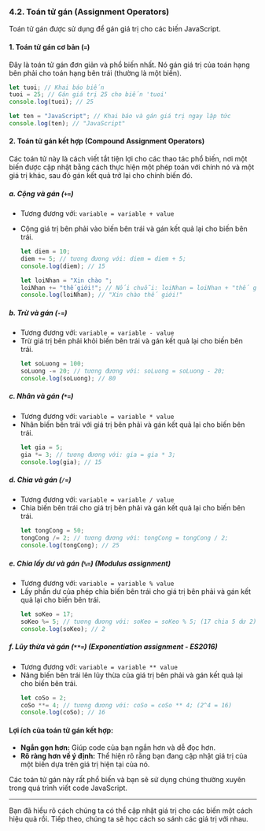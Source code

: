 ### **4.2. Toán tử gán (Assignment Operators)**

Toán tử gán được sử dụng để gán giá trị cho các biến JavaScript.

#### **1. Toán tử gán cơ bản (`=`)**

Đây là toán tử gán đơn giản và phổ biến nhất. Nó gán giá trị của toán hạng bên phải cho toán hạng bên trái (thường là một biến).

```javascript
let tuoi; // Khai báo biến
tuoi = 25; // Gán giá trị 25 cho biến 'tuoi'
console.log(tuoi); // 25

let ten = "JavaScript"; // Khai báo và gán giá trị ngay lập tức
console.log(ten); // "JavaScript"
```

#### **2. Toán tử gán kết hợp (Compound Assignment Operators)**

Các toán tử này là cách viết tắt tiện lợi cho các thao tác phổ biến, nơi một biến được cập nhật bằng cách thực hiện một phép toán với chính nó và một giá trị khác, sau đó gán kết quả trở lại cho chính biến đó.

##### **a. Cộng và gán (`+=`)**

- Tương đương với: `variable = variable + value`
- Cộng giá trị bên phải vào biến bên trái và gán kết quả lại cho biến bên trái.

  ```javascript
  let diem = 10;
  diem += 5; // tương đương với: diem = diem + 5;
  console.log(diem); // 15

  let loiNhan = "Xin chào ";
  loiNhan += "thế giới!"; // Nối chuỗi: loiNhan = loiNhan + "thế giới!";
  console.log(loiNhan); // "Xin chào thế giới!"
  ```

##### **b. Trừ và gán (`-=`)**

- Tương đương với: `variable = variable - value`
- Trừ giá trị bên phải khỏi biến bên trái và gán kết quả lại cho biến bên trái.
  ```javascript
  let soLuong = 100;
  soLuong -= 20; // tương đương với: soLuong = soLuong - 20;
  console.log(soLuong); // 80
  ```

##### **c. Nhân và gán (`*=`)**

- Tương đương với: `variable = variable * value`
- Nhân biến bên trái với giá trị bên phải và gán kết quả lại cho biến bên trái.
  ```javascript
  let gia = 5;
  gia *= 3; // tương đương với: gia = gia * 3;
  console.log(gia); // 15
  ```

##### **d. Chia và gán (`/=`)**

- Tương đương với: `variable = variable / value`
- Chia biến bên trái cho giá trị bên phải và gán kết quả lại cho biến bên trái.
  ```javascript
  let tongCong = 50;
  tongCong /= 2; // tương đương với: tongCong = tongCong / 2;
  console.log(tongCong); // 25
  ```

##### **e. Chia lấy dư và gán (`%=`)** (Modulus assignment)

- Tương đương với: `variable = variable % value`
- Lấy phần dư của phép chia biến bên trái cho giá trị bên phải và gán kết quả lại cho biến bên trái.
  ```javascript
  let soKeo = 17;
  soKeo %= 5; // tương đương với: soKeo = soKeo % 5; (17 chia 5 dư 2)
  console.log(soKeo); // 2
  ```

##### f. Lũy thừa và gán (`**=`) (Exponentiation assignment - ES2016)

- Tương đương với: `variable = variable ** value`
- Nâng biến bên trái lên lũy thừa của giá trị bên phải và gán kết quả lại cho biến bên trái.
  ```javascript
  let coSo = 2;
  coSo **= 4; // tương đương với: coSo = coSo ** 4; (2^4 = 16)
  console.log(coSo); // 16
  ```

#### **Lợi ích của toán tử gán kết hợp:**

- **Ngắn gọn hơn:** Giúp code của bạn ngắn hơn và dễ đọc hơn.
- **Rõ ràng hơn về ý định:** Thể hiện rõ rằng bạn đang cập nhật giá trị của một biến dựa trên giá trị hiện tại của nó.

Các toán tử gán này rất phổ biến và bạn sẽ sử dụng chúng thường xuyên trong quá trình viết code JavaScript.

---

Bạn đã hiểu rõ cách chúng ta có thể cập nhật giá trị cho các biến một cách hiệu quả rồi. Tiếp theo, chúng ta sẽ học cách so sánh các giá trị với nhau.
